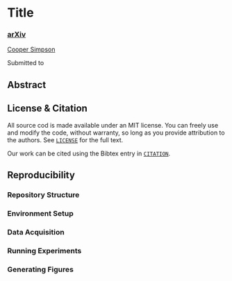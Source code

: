 # Title

### [arXiv]()

[Cooper Simpson](https://rs-coop.github.io/)

Submitted to []()

## Abstract

## License \& Citation
All source cod is made available under an MIT license. You can freely use and modify the code, without warranty, so long as you provide attribution to the authors. See [`LICENSE`](./LICENSE) for the full text. 

Our work can be cited using the Bibtex entry in [`CITATION`](./CITATION).

## Reproducibility

### Repository Structure

### Environment Setup

### Data Acquisition

### Running Experiments

### Generating Figures